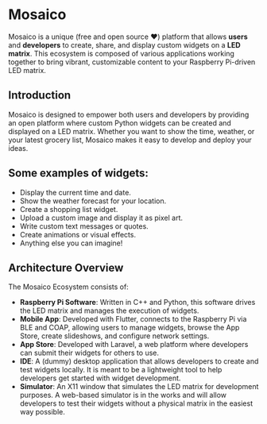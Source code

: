 # Mosaico
Mosaico is a unique (free and open source ❤️) platform that allows **users** and **developers** to create, share, and display custom widgets on a **LED matrix**. This ecosystem is composed of various applications working together to bring vibrant, customizable content to your Raspberry Pi-driven LED matrix.

## Introduction
Mosaico is designed to empower both users and developers by providing an open platform where custom Python widgets can be created and displayed on a LED matrix. Whether you want to show the time, weather, or your latest grocery list, Mosaico makes it easy to develop and deploy your ideas.

## Some examples of widgets:
- Display the current time and date.
- Show the weather forecast for your location.
- Create a shopping list widget.
- Upload a custom image and display it as pixel art.
- Write custom text messages or quotes.
- Create animations or visual effects.
- Anything else you can imagine!

## Architecture Overview

The Mosaico Ecosystem consists of:

- **Raspberry Pi Software**: Written in C++ and Python, this software drives the LED matrix and manages the execution of widgets.
- **Mobile App**: Developed with Flutter, connects to the Raspberry Pi via BLE and COAP, allowing users to manage widgets, browse the App Store, create slideshows, and configure network settings.
- **App Store**: Developed with Laravel, a web platform where developers can submit their widgets for others to use.
- **IDE**: A (dummy) desktop application that allows developers to create and test widgets locally. It is meant to be a lightweight tool to help developers get started with widget development.
- **Simulator**: An X11 window that simulates the LED matrix for development purposes. A web-based simulator is in the works and will allow developers to test their widgets without a physical matrix in the easiest way possible.

[//]: # (## Support)

[//]: # (For more information and support, visit our [documentation]&#40;#&#41; or contact our [support team]&#40;#&#41;.)

[//]: # ()
[//]: # (![Support]&#40;https://via.placeholder.com/300x200&#41;)

[//]: # ()
[//]: # (Join the Mosaico community and start creating your own vibrant LED matrix displays today!)

[//]: # (## Donations)